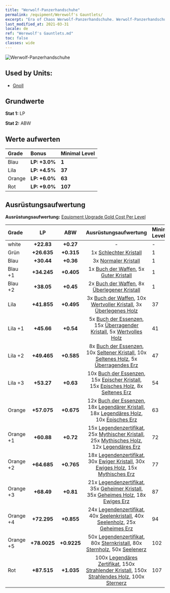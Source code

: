 ```yaml
---
title: "Werwolf-Panzerhandschuhe"
permalink: /equipment/Werewolf's Gauntlets/
excerpt: "Era of Chaos Werwolf-Panzerhandschuhe. Werwolf-Panzerhandschuhe"
last_modified_at: 2021-03-31
locale: de
ref: "Werewolf's Gauntlets.md"
toc: false
classes: wide
---
```


  ![Werwolf-Panzerhandschuhe](/images/e/e_8014.png)

## Used by Units:

* [Gnoll](/de/units/Gnoll/) 


## Grundwerte
 **Stat 1:** LP

 **Stat 2:** ABW

## Werte aufwerten

  |     Grade    |   Bonus | Minimal Level | 
  |:-------------|:--------|:--------------| 
  | Blau | **LP: +3.0%** | **1** | 
  | Lila | **LP: +4.5%** | **37** | 
  | Orange | **LP: +6.0%** | **63** | 
  | Rot | **LP: +9.0%** | **107** | 


## Ausrüstungsaufwertung
 **Ausrüstungsaufwertung:** [Equipment Upgrade Gold Cost Per Level](/equipment/EquipmentUpgradeCostPerLevel/) 

  |          Grade      | LP | ABW | Ausrüstungsaufwertung | Minimal Level |
  |:--------------------|:---------:|:---------:|:----------------:|:--------------|
  | white | **+22.83** | **+0.27** | - | - |
  | Grün | **+26.635** | **+0.315** | 1x [Schlechter Kristall](/de/Items/mat_5/) | 1 |
  | Blau | **+30.44** | **+0.36** | 3x [Normaler Kristall](/de/Items/mat_11/) | 1 |
  | Blau +1 | **+34.245** | **+0.405** | 1x [Buch der Waffen](/de/Items/mat_18/), 5x [Guter Kristall](/de/Items/mat_17/) | 1 |
  | Blau +2 | **+38.05** | **+0.45** | 2x [Buch der Waffen](/de/Items/mat_25/), 8x [Überlegener Kristall](/de/Items/mat_24/) | 1 |
  | Lila | **+41.855** | **+0.495** | 3x [Buch der Waffen](/de/Items/mat_32/), 10x [Wertvoller Kristall](/de/Items/mat_31/), 3x [Überlegenes Holz](/de/Items/mat_20/) | 37 |
  | Lila +1 | **+45.66** | **+0.54** | 5x [Buch der Essenzen](/de/Items/mat_39/), 15x [Überragender Kristall](/de/Items/mat_38/), 5x [Wertvolles Holz](/de/Items/mat_27/) | 41 |
  | Lila +2 | **+49.465** | **+0.585** | 8x [Buch der Essenzen](/de/Items/mat_46/), 10x [Seltener Kristall](/de/Items/mat_45/), 10x [Seltenes Holz](/de/Items/mat_41/), 5x [Überragendes Erz](/de/Items/mat_33/) | 47 |
  | Lila +3 | **+53.27** | **+0.63** | 10x [Buch der Essenzen](/de/Items/mat_53/), 15x [Epischer Kristall](/de/Items/mat_52/), 15x [Episches Holz](/de/Items/mat_48/), 8x [Seltenes Erz](/de/Items/mat_40/) | 54 |
  | Orange | **+57.075** | **+0.675** | 12x [Buch der Essenzen](/de/Items/mat_60/), 18x [Legendärer Kristall](/de/Items/mat_59/), 18x [Legendäres Holz](/de/Items/mat_55/), 10x [Episches Erz](/de/Items/mat_47/) | 63 |
  | Orange +1 | **+60.88** | **+0.72** | 15x [Legendenzertifikat](/de/Items/mat_67/), 25x [Mythischer Kristall](/de/Items/mat_66/), 25x [Mythisches Holz](/de/Items/mat_62/), 12x [Legendäres Erz](/de/Items/mat_54/) | 72 |
  | Orange +2 | **+64.685** | **+0.765** | 18x [Legendenzertifikat](/de/Items/mat_74/), 30x [Ewiger Kristall](/de/Items/mat_73/), 30x [Ewiges Holz](/de/Items/mat_69/), 15x [Mythisches Erz](/de/Items/mat_61/) | 77 |
  | Orange +3 | **+68.49** | **+0.81** | 21x [Legendenzertifikat](/de/Items/mat_81/), 35x [Geheimer Kristall](/de/Items/mat_80/), 35x [Geheimes Holz](/de/Items/mat_76/), 18x [Ewiges Erz](/de/Items/mat_68/) | 87 |
  | Orange +4 | **+72.295** | **+0.855** | 24x [Legendenzertifikat](/de/Items/mat_88/), 40x [Seelenkristall](/de/Items/mat_87/), 40x [Seelenholz](/de/Items/mat_83/), 25x [Geheimes Erz](/de/Items/mat_75/) | 94 |
  | Orange +5 | **+78.0025** | **+0.9225** | 50x [Legendenzertifikat](/de/Items/mat_95/), 80x [Sternkristall](/de/Items/mat_94/), 80x [Sternholz](/de/Items/mat_90/), 50x [Seelenerz](/de/Items/mat_82/) | 102 |
  | Rot | **+87.515** | **+1.035** | 100x [Legendäres Zertifikat](/de/Items/mat_102/), 150x [Strahlender Kristall](/de/Items/mat_101/), 150x [Strahlendes Holz](/de/Items/mat_97/), 100x [Sternerz](/de/Items/mat_89/) | 107 |


